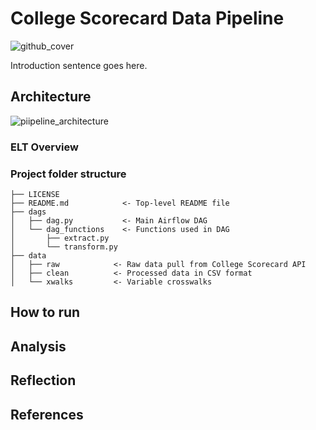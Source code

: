 # College Scorecard Data Pipeline
![github_cover](https://user-images.githubusercontent.com/44434691/182048007-cda399cc-57c9-4779-b6d4-da21bf3d3086.jpeg)

Introduction sentence goes here.

## Architecture
![piipeline_architecture](https://user-images.githubusercontent.com/44434691/182048113-0e660af9-ccc9-45ee-b2cf-e74bccd232f5.jpg)

### ELT Overview

### Project folder structure

```
├── LICENSE
├── README.md            <- Top-level README file
├── dags
│   ├── dag.py           <- Main Airflow DAG
│   └── dag_functions    <- Functions used in DAG
│       ├── extract.py
│       └── transform.py
├── data
│   ├── raw            <- Raw data pull from College Scorecard API
│   ├── clean          <- Processed data in CSV format
│   └── xwalks         <- Variable crosswalks
```

## How to run

## Analysis

## Reflection

## References
